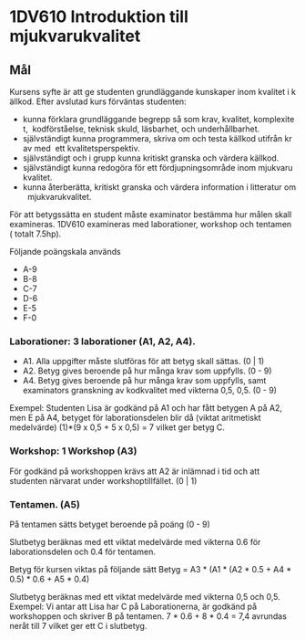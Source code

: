 # 1DV610 Introduktion till mjukvarukvalitet

## Mål 
Kursens syfte är att ge studenten grundläggande kunskaper inom kvalitet i källkod.
Efter avslutad kurs förväntas studenten:
 * kunna förklara grundläggande begrepp så som krav, kvalitet, komplexitet, 
kodförståelse, teknisk skuld, läsbarhet, och underhållbarhet.
 * självständigt kunna programmera, skriva om och testa källkod utifrån krav med 
ett kvalitetsperspektiv.
 * självständigt och i grupp kunna kritiskt granska och värdera källkod.
 *  självständigt kunna redogöra för ett fördjupningsområde inom mjukvarukvalitet.
 *  kunna återberätta, kritiskt granska och värdera information i litteratur om 
mjukvarukvalitet.

För att betygssätta en student måste examinator bestämma hur målen skall examineras. 
1DV610 examineras med laborationer, workshop och tentamen ( totalt 7.5hp). 

Följande poängskala används
 * A-9
 * B-8
 * C-7
 * D-6
 * E-5
 * F-0

### Laborationer: 3 laborationer (A1, A2, A4). 
 * A1. Alla uppgifter måste slutföras för att betyg skall sättas. (0 | 1)
 * A2. Betyg gives beroende på hur många krav som uppfylls.  (0 - 9)
 * A4. Betyg gives beroende på hur många krav som uppfylls, samt examinators granskning av kodkvalitet med vikterna 0,5, 0,5. (0 - 9)

Exempel: Studenten Lisa är godkänd på A1 och har fått betygen A på A2, men E på A4, betyget för laborationsdelen blir då
(viktat aritmetiskt medelvärde) (1)*(9 x 0,5 + 5 x 0,5) = 7 vilket ger betyg C.

### Workshop: 1 Workshop (A3)
För godkänd på workshoppen krävs att A2 är inlämnad i tid och att studenten närvarat under workshoptillfället. (0 | 1)

### Tentamen. (A5)
På tentamen sätts betyget beroende på poäng (0 - 9)

Slutbetyg beräknas med ett viktat medelvärde med vikterna 0.6 för laborationsdelen och 0.4 för tentamen. 

Betyg för kursen viktas på följande sätt
Betyg =  A3 * (A1 * (A2 * 0.5 + A4 * 0.5) * 0.6 + A5 * 0.4)


Slutbetyg beräknas med ett viktat medelvärde med vikterna 0,5 och 0,5. 
Exempel: Vi antar att Lisa har C på Laborationerna, är godkänd på workshoppen och skriver B på tentamen.
7 * 0.6 + 8 * 0.4 = 7,4 avrundas neråt till 7 vilket ger ett C i slutbetyg.
